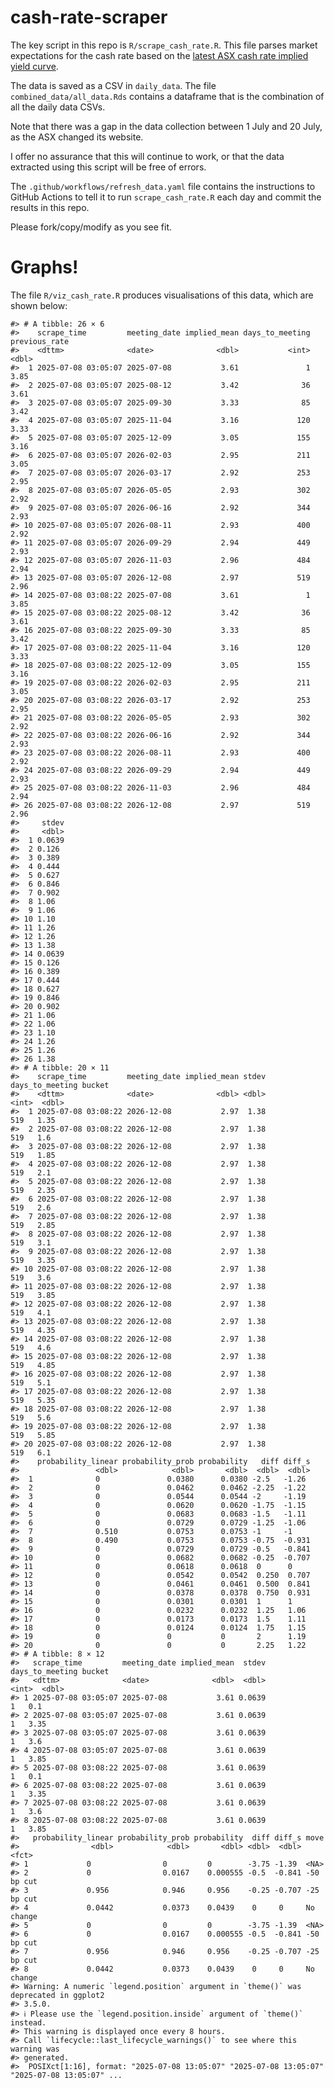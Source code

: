 
<!-- README.md is generated from README.Rmd. Please edit that file -->

# cash-rate-scraper

The key script in this repo is `R/scrape_cash_rate.R`. This file parses
market expectations for the cash rate based on the [latest ASX cash rate
implied yield
curve](https://www.asx.com.au/markets/trade-our-derivatives-market/futures-market/rba-rate-tracker).

The data is saved as a CSV in `daily_data`. The file
`combined_data/all_data.Rds` contains a dataframe that is the
combination of all the daily data CSVs.

Note that there was a gap in the data collection between 1 July and 20
July, as the ASX changed its website.

I offer no assurance that this will continue to work, or that the data
extracted using this script will be free of errors.

The `.github/workflows/refresh_data.yaml` file contains the instructions
to GitHub Actions to tell it to run `scrape_cash_rate.R` each day and
commit the results in this repo.

Please fork/copy/modify as you see fit.

# Graphs!

The file `R/viz_cash_rate.R` produces visualisations of this data, which
are shown below:

    #> # A tibble: 26 × 6
    #>    scrape_time         meeting_date implied_mean days_to_meeting previous_rate
    #>    <dttm>              <date>              <dbl>           <int>         <dbl>
    #>  1 2025-07-08 03:05:07 2025-07-08           3.61               1          3.85
    #>  2 2025-07-08 03:05:07 2025-08-12           3.42              36          3.61
    #>  3 2025-07-08 03:05:07 2025-09-30           3.33              85          3.42
    #>  4 2025-07-08 03:05:07 2025-11-04           3.16             120          3.33
    #>  5 2025-07-08 03:05:07 2025-12-09           3.05             155          3.16
    #>  6 2025-07-08 03:05:07 2026-02-03           2.95             211          3.05
    #>  7 2025-07-08 03:05:07 2026-03-17           2.92             253          2.95
    #>  8 2025-07-08 03:05:07 2026-05-05           2.93             302          2.92
    #>  9 2025-07-08 03:05:07 2026-06-16           2.92             344          2.93
    #> 10 2025-07-08 03:05:07 2026-08-11           2.93             400          2.92
    #> 11 2025-07-08 03:05:07 2026-09-29           2.94             449          2.93
    #> 12 2025-07-08 03:05:07 2026-11-03           2.96             484          2.94
    #> 13 2025-07-08 03:05:07 2026-12-08           2.97             519          2.96
    #> 14 2025-07-08 03:08:22 2025-07-08           3.61               1          3.85
    #> 15 2025-07-08 03:08:22 2025-08-12           3.42              36          3.61
    #> 16 2025-07-08 03:08:22 2025-09-30           3.33              85          3.42
    #> 17 2025-07-08 03:08:22 2025-11-04           3.16             120          3.33
    #> 18 2025-07-08 03:08:22 2025-12-09           3.05             155          3.16
    #> 19 2025-07-08 03:08:22 2026-02-03           2.95             211          3.05
    #> 20 2025-07-08 03:08:22 2026-03-17           2.92             253          2.95
    #> 21 2025-07-08 03:08:22 2026-05-05           2.93             302          2.92
    #> 22 2025-07-08 03:08:22 2026-06-16           2.92             344          2.93
    #> 23 2025-07-08 03:08:22 2026-08-11           2.93             400          2.92
    #> 24 2025-07-08 03:08:22 2026-09-29           2.94             449          2.93
    #> 25 2025-07-08 03:08:22 2026-11-03           2.96             484          2.94
    #> 26 2025-07-08 03:08:22 2026-12-08           2.97             519          2.96
    #>     stdev
    #>     <dbl>
    #>  1 0.0639
    #>  2 0.126 
    #>  3 0.389 
    #>  4 0.444 
    #>  5 0.627 
    #>  6 0.846 
    #>  7 0.902 
    #>  8 1.06  
    #>  9 1.06  
    #> 10 1.10  
    #> 11 1.26  
    #> 12 1.26  
    #> 13 1.38  
    #> 14 0.0639
    #> 15 0.126 
    #> 16 0.389 
    #> 17 0.444 
    #> 18 0.627 
    #> 19 0.846 
    #> 20 0.902 
    #> 21 1.06  
    #> 22 1.06  
    #> 23 1.10  
    #> 24 1.26  
    #> 25 1.26  
    #> 26 1.38  
    #> # A tibble: 20 × 11
    #>    scrape_time         meeting_date implied_mean stdev days_to_meeting bucket
    #>    <dttm>              <date>              <dbl> <dbl>           <int>  <dbl>
    #>  1 2025-07-08 03:08:22 2026-12-08           2.97  1.38             519   1.35
    #>  2 2025-07-08 03:08:22 2026-12-08           2.97  1.38             519   1.6 
    #>  3 2025-07-08 03:08:22 2026-12-08           2.97  1.38             519   1.85
    #>  4 2025-07-08 03:08:22 2026-12-08           2.97  1.38             519   2.1 
    #>  5 2025-07-08 03:08:22 2026-12-08           2.97  1.38             519   2.35
    #>  6 2025-07-08 03:08:22 2026-12-08           2.97  1.38             519   2.6 
    #>  7 2025-07-08 03:08:22 2026-12-08           2.97  1.38             519   2.85
    #>  8 2025-07-08 03:08:22 2026-12-08           2.97  1.38             519   3.1 
    #>  9 2025-07-08 03:08:22 2026-12-08           2.97  1.38             519   3.35
    #> 10 2025-07-08 03:08:22 2026-12-08           2.97  1.38             519   3.6 
    #> 11 2025-07-08 03:08:22 2026-12-08           2.97  1.38             519   3.85
    #> 12 2025-07-08 03:08:22 2026-12-08           2.97  1.38             519   4.1 
    #> 13 2025-07-08 03:08:22 2026-12-08           2.97  1.38             519   4.35
    #> 14 2025-07-08 03:08:22 2026-12-08           2.97  1.38             519   4.6 
    #> 15 2025-07-08 03:08:22 2026-12-08           2.97  1.38             519   4.85
    #> 16 2025-07-08 03:08:22 2026-12-08           2.97  1.38             519   5.1 
    #> 17 2025-07-08 03:08:22 2026-12-08           2.97  1.38             519   5.35
    #> 18 2025-07-08 03:08:22 2026-12-08           2.97  1.38             519   5.6 
    #> 19 2025-07-08 03:08:22 2026-12-08           2.97  1.38             519   5.85
    #> 20 2025-07-08 03:08:22 2026-12-08           2.97  1.38             519   6.1 
    #>    probability_linear probability_prob probability   diff diff_s
    #>                 <dbl>            <dbl>       <dbl>  <dbl>  <dbl>
    #>  1              0               0.0380      0.0380 -2.5   -1.26 
    #>  2              0               0.0462      0.0462 -2.25  -1.22 
    #>  3              0               0.0544      0.0544 -2     -1.19 
    #>  4              0               0.0620      0.0620 -1.75  -1.15 
    #>  5              0               0.0683      0.0683 -1.5   -1.11 
    #>  6              0               0.0729      0.0729 -1.25  -1.06 
    #>  7              0.510           0.0753      0.0753 -1     -1    
    #>  8              0.490           0.0753      0.0753 -0.75  -0.931
    #>  9              0               0.0729      0.0729 -0.5   -0.841
    #> 10              0               0.0682      0.0682 -0.25  -0.707
    #> 11              0               0.0618      0.0618  0      0    
    #> 12              0               0.0542      0.0542  0.250  0.707
    #> 13              0               0.0461      0.0461  0.500  0.841
    #> 14              0               0.0378      0.0378  0.750  0.931
    #> 15              0               0.0301      0.0301  1      1    
    #> 16              0               0.0232      0.0232  1.25   1.06 
    #> 17              0               0.0173      0.0173  1.5    1.11 
    #> 18              0               0.0124      0.0124  1.75   1.15 
    #> 19              0               0           0       2      1.19 
    #> 20              0               0           0       2.25   1.22
    #> # A tibble: 8 × 12
    #>   scrape_time         meeting_date implied_mean  stdev days_to_meeting bucket
    #>   <dttm>              <date>              <dbl>  <dbl>           <int>  <dbl>
    #> 1 2025-07-08 03:05:07 2025-07-08           3.61 0.0639               1   0.1 
    #> 2 2025-07-08 03:05:07 2025-07-08           3.61 0.0639               1   3.35
    #> 3 2025-07-08 03:05:07 2025-07-08           3.61 0.0639               1   3.6 
    #> 4 2025-07-08 03:05:07 2025-07-08           3.61 0.0639               1   3.85
    #> 5 2025-07-08 03:08:22 2025-07-08           3.61 0.0639               1   0.1 
    #> 6 2025-07-08 03:08:22 2025-07-08           3.61 0.0639               1   3.35
    #> 7 2025-07-08 03:08:22 2025-07-08           3.61 0.0639               1   3.6 
    #> 8 2025-07-08 03:08:22 2025-07-08           3.61 0.0639               1   3.85
    #>   probability_linear probability_prob probability  diff diff_s move      
    #>                <dbl>            <dbl>       <dbl> <dbl>  <dbl> <fct>     
    #> 1             0                0         0        -3.75 -1.39  <NA>      
    #> 2             0                0.0167    0.000555 -0.5  -0.841 -50 bp cut
    #> 3             0.956            0.946     0.956    -0.25 -0.707 -25 bp cut
    #> 4             0.0442           0.0373    0.0439    0     0     No change 
    #> 5             0                0         0        -3.75 -1.39  <NA>      
    #> 6             0                0.0167    0.000555 -0.5  -0.841 -50 bp cut
    #> 7             0.956            0.946     0.956    -0.25 -0.707 -25 bp cut
    #> 8             0.0442           0.0373    0.0439    0     0     No change
    #> Warning: A numeric `legend.position` argument in `theme()` was deprecated in ggplot2
    #> 3.5.0.
    #> ℹ Please use the `legend.position.inside` argument of `theme()` instead.
    #> This warning is displayed once every 8 hours.
    #> Call `lifecycle::last_lifecycle_warnings()` to see where this warning was
    #> generated.
    #>  POSIXct[1:16], format: "2025-07-08 13:05:07" "2025-07-08 13:05:07" "2025-07-08 13:05:07" ...
